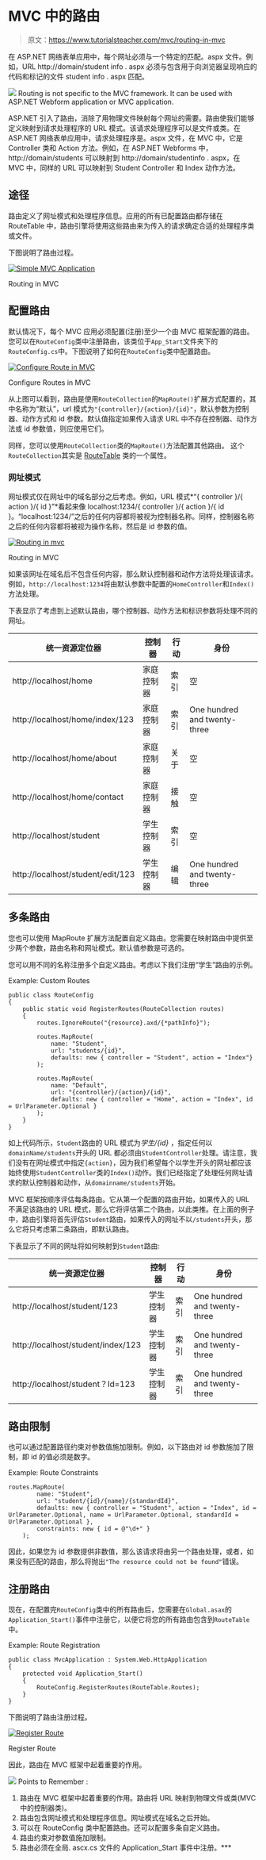 # MVC 中的路由

> 原文：<https://www.tutorialsteacher.com/mvc/routing-in-mvc>

在 ASP.NET 网络表单应用中，每个网址必须与一个特定的匹配。aspx 文件。例如，URL http://domain/student info . aspx 必须与包含用于向浏览器呈现响应的代码和标记的文件 student info . aspx 匹配。

![](img/751bca76a769f8ad315ebee3fdf7d98e.png) Routing is not specific to the MVC framework. It can be used with ASP.NET Webform application or MVC application.

ASP.NET 引入了路由，消除了用物理文件映射每个网址的需要。路由使我们能够定义映射到请求处理程序的 URL 模式。该请求处理程序可以是文件或类。在 ASP.NET 网络表单应用中，请求处理程序是。aspx 文件，在 MVC 中，它是 Controller 类和 Action 方法。例如，在 ASP.NET Webforms 中，http://domain/students 可以映射到 http://domain/studentinfo . aspx，在 MVC 中，同样的 URL 可以映射到 Student Controller 和 Index 动作方法。

## 途径

路由定义了网址模式和处理程序信息。应用的所有已配置路由都存储在 RouteTable 中，路由引擎将使用这些路由来为传入的请求确定合适的处理程序类或文件。

下图说明了路由过程。

[![Simple MVC Application](img/a0c67729f58a4754c9c0518d2b1fd632.png)](../../Content/images/mvc/routing-process.png)

Routing in MVC



## 配置路由

默认情况下，每个 MVC 应用必须配置(注册)至少一个由 MVC 框架配置的路由。您可以在`RouteConfig`类中注册路由，该类位于`App_Start`文件夹下的`RouteConfig.cs`中。下图说明了如何在`RouteConfig`类中配置路由。

[![Configure Route in MVC](img/dbff582a8809836a3e8fc91b29478885.png)](../../Content/images/mvc/routeconfig.png)

Configure Routes in MVC



从上图可以看到，路由是使用`RouteCollection`的`MapRoute()`扩展方式配置的，其中名称为“默认”，url 模式为`"{controller}/{action}/{id}"`，默认参数为控制器、动作方式和 id 参数。默认值指定如果传入请求 URL 中不存在控制器、动作方法或 id 参数值，则应使用它们。

同样，您可以使用`RouteCollection`类的`MapRoute()`方法配置其他路由。 这个`RouteCollection`其实是 [RouteTable](https://msdn.microsoft.com/en-us/library/system.web.routing.routetable(v=vs.110).aspx) 类的一个属性。

### 网址模式

网址模式仅在网址中的域名部分之后考虑。例如，URL 模式*“{ controller }/{ action }/{ id }”*看起来像 localhost:1234/{ controller }/{ action }/{ id }。“localhost:1234/”之后的任何内容都将被视为控制器名称。同样，控制器名称之后的任何内容都将被视为操作名称，然后是 id 参数的值。

[![Routing in mvc](img/91c981fee76cf4353f1dc4a4fc07b942.png)](../../Content/images/mvc/url-routing.png)

Routing in MVC



如果该网址在域名后不包含任何内容，那么默认控制器和动作方法将处理该请求。例如，`http://localhost:1234`将由默认参数中配置的`HomeController`和`Index()`方法处理。

下表显示了考虑到上述默认路由，哪个控制器、动作方法和标识参数将处理不同的网址。

| 统一资源定位器 | 控制器 | 行动 | 身份 |
| --- | --- | --- | --- |
| http://localhost/home | 家庭控制器 | 索引 | 空 |
| http://localhost/home/index/123 | 家庭控制器 | 索引 | One hundred and twenty-three |
| http://localhost/home/about | 家庭控制器 | 关于 | 空 |
| http://localhost/home/contact | 家庭控制器 | 接触 | 空 |
| http://localhost/student | 学生控制器 | 索引 | 空 |
| http://localhost/student/edit/123 | 学生控制器 | 编辑 | One hundred and twenty-three |

## 多条路由

您也可以使用 MapRoute 扩展方法配置自定义路由。您需要在映射路由中提供至少两个参数，路由名称和网址模式。默认值参数是可选的。

您可以用不同的名称注册多个自定义路由。考虑以下我们注册“学生”路由的示例。

Example: Custom Routes 

```
public class RouteConfig
{
    public static void RegisterRoutes(RouteCollection routes)
    {
        routes.IgnoreRoute("{resource}.axd/{*pathInfo}");

        routes.MapRoute(
            name: "Student",
            url: "students/{id}",
            defaults: new { controller = "Student", action = "Index"}
        );

        routes.MapRoute(
            name: "Default",
            url: "{controller}/{action}/{id}",
            defaults: new { controller = "Home", action = "Index", id = UrlParameter.Optional }
        );
    }
} 
```

如上代码所示，`Student`路由的 URL 模式为*学生/{id}* ，指定任何以`domainName/students`开头的 URL 都必须由`StudentController`处理。请注意，我们没有在网址模式中指定`{action}`，因为我们希望每个以学生开头的网址都应该始终使用`StudentController`类的`Index()`动作。我们已经指定了处理任何网址请求的默认控制器和动作，从`domainname/students`开始。

MVC 框架按顺序评估每条路由。它从第一个配置的路由开始，如果传入的 URL 不满足该路由的 URL 模式，那么它将评估第二个路由，以此类推。在上面的例子中，路由引擎将首先评估`Student`路由，如果传入的网址不以`/students`开头，那么它将只考虑第二条路由，即默认路由。

下表显示了不同的网址将如何映射到`Student`路由:

| 统一资源定位器 | 控制器 | 行动 | 身份 |
| --- | --- | --- | --- |
| http://localhost/student/123 | 学生控制器 | 索引 | One hundred and twenty-three |
| http://localhost/student/index/123 | 学生控制器 | 索引 | One hundred and twenty-three |
| http://localhost/student？Id=123 | 学生控制器 | 索引 | One hundred and twenty-three |

## 路由限制

也可以通过配置路径约束对参数值施加限制。例如，以下路由对 id 参数施加了限制，即 id 的值必须是数字。

Example: Route Constraints 

```
routes.MapRoute(
        name: "Student",
        url: "student/{id}/{name}/{standardId}",
        defaults: new { controller = "Student", action = "Index", id = UrlParameter.Optional, name = UrlParameter.Optional, standardId = UrlParameter.Optional },
        constraints: new { id = @"\d+" }
    ); 
```

因此，如果您为 id 参数提供非数值，那么该请求将由另一个路由处理，或者，如果没有匹配的路由，那么将抛出`"The resource could not be found"`错误。

## 注册路由

现在，在配置完`RouteConfig`类中的所有路由后，您需要在`Global.asax`的`Application_Start()`事件中注册它，以便它将您的所有路由包含到`RouteTable`中。

Example: Route Registration 

```
public class MvcApplication : System.Web.HttpApplication
{
    protected void Application_Start()
    {
        RouteConfig.RegisterRoutes(RouteTable.Routes);
    }
} 
```

下图说明了路由注册过程。

[![Register Route](img/c71cb3d358a71e385b1a54f389207981.png)](../../Content/images/mvc/Route-configuration-process.png)

Register Route



因此，路由在 MVC 框架中起着重要的作用。

![](img/85db52f5404f0c468e1b194aa487d6a1.png)  Points to Remember :

1.  路由在 MVC 框架中起着重要的作用。路由将 URL 映射到物理文件或类(MVC 中的控制器类)。
2.  路由包含网址模式和处理程序信息。网址模式在域名之后开始。
3.  可以在 RouteConfig 类中配置路由。还可以配置多条自定义路由。
4.  路由约束对参数值施加限制。
5.  路由必须在全局. ascx.cs 文件的 Application_Start 事件中注册。***